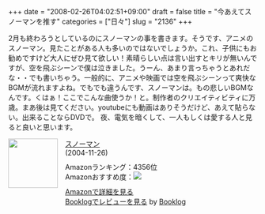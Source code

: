 +++
date = "2008-02-26T04:02:51+09:00"
draft = false
title = "今あえてスノーマンを推す"
categories = ["日々"]
slug = "2136"
+++

2月も終わろうとしているのにスノーマンの事を書きます。そうです、アニメのスノーマン。見たことがある人も多いのではないでしょうか。これ、子供にもお勧めですけど大人にぜひ見て欲しい！素晴らしい点は言い出すとキリが無いんですが、空を飛ぶシーンで僕は泣きました。うーん、あまり言っちゃうとあれだな・・でも書いちゃう。一般的に、アニメや映画では空を飛ぶシーンって爽快なBGMが流れますよね。でもでも違うんです、スノーマンは。もの悲しいBGMなんです。くはぁ！ここでこんな曲使うか！と。制作者のクリエイティビティに万歳。まあ後は見てください。youtubeにも動画はありそうだけど、あえて貼らない。出来ることならDVDで。
夜、電気を暗くして、一人もしくは愛する人と見ると良いと思います。
<div class="booklog-all" style="margin-bottom:10px;"><div class="booklog-img" style="float:left; margin-right:15px;"><a href="http://www.amazon.co.jp/gp/redirect.html%3FASIN=B0004ALM6M%26tag=ieiriblog-22%26lcode=xm2%26cID=2025%26ccmID=165953%26location=/o/ASIN/B0004ALM6M%253FSubscriptionId=08M7KT9XDNR3N95ANHR2/ref=nosim" target="_blank"><img src="http://ecx.images-amazon.com/images/I/11S08XMC64L.jpg"  class="booklog-imgsrc" style="border:0px; width:100px"></a><br></div><div class="booklog-data" style="float:left; width:300px;"><div class="booklog-title"><a href="http://www.amazon.co.jp/gp/redirect.html%3FASIN=B0004ALM6M%26tag=ieiriblog-22%26lcode=xm2%26cID=2025%26ccmID=165953%26location=/o/ASIN/B0004ALM6M%253FSubscriptionId=08M7KT9XDNR3N95ANHR2/ref=nosim" target="_blank">スノーマン</a></div><div class="booklog-pub">(2004-11-26)</div><div class="booklog-info" style="margin-top:10px;">Amazonランキング：4356位<br>Amazonおすすめ度：<img src="http://booklog.jp/img/5.gif"><br></div><div class="booklog-link" style="margin-top:10px;"><a href="http://www.amazon.co.jp/gp/redirect.html%3FASIN=B0004ALM6M%26tag=ieiriblog-22%26lcode=xm2%26cID=2025%26ccmID=165953%26location=/o/ASIN/B0004ALM6M%253FSubscriptionId=08M7KT9XDNR3N95ANHR2/ref=nosim" target="_blank">Amazonで詳細を見る</a><br><a href="http://booklog.jp/asin/B0004ALM6M" target="_blank">Booklogでレビューを見る</a> by <a href="http://booklog.jp" target="_blank">Booklog</a><br></div></div><br style="clear:left"></div>
